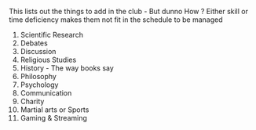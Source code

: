 This lists out the things to add in the club - But dunno How ?
Either skill or time deficiency makes them not fit in the schedule to be managed

1. Scientific Research
2. Debates
3. Discussion
4. Religious Studies
5. History - The way books say
6. Philosophy
7. Psychology
8. Communication
9. Charity
10. Martial arts or Sports
11. Gaming & Streaming